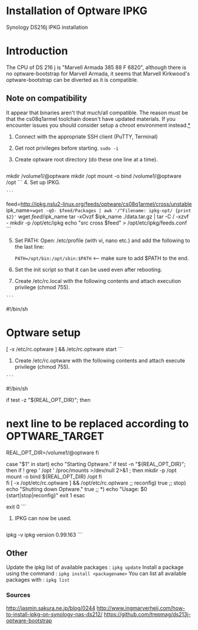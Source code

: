 # Installation of Optware IPKG
Synology DS216j IPKG installation

# Introduction
The CPU of DS 216 j is "Marvell Armada 385 88 F 6820", although there is no optware-bootstrap for Marvell Armada, it seems that Marvell Kirkwood's optware-bootstrap can be diverted as it is compatible.

## Note on compatibility
It appear that binaries aren't that much/all compatible. The reason must be that the cs08q1armel toolchain doesn't have updated materials. If you encounter issues you should consider setup a chroot environment instead.[*](https://github.com/trepmag/ds213j-optware-bootstrap)

1. Connect with the appropriate SSH client (PuTTY, Terminal)
2. Get root privileges before starting.
`sudo -i`
3. Create optware root directory (do these one line at a time).

    ```
mkdir /volume1/@optware
mkdir /opt
mount -o bind /volume1/@optware /opt
    ```
4. Set up IPKG.

    ```
feed=http://ipkg.nslu2-linux.org/feeds/optware/cs08q1armel/cross/unstable
ipk_name=`wget -qO- $feed/Packages | awk '/^Filename: ipkg-opt/ {print $2}'`
wget $feed/$ipk_name
tar -xOvzf $ipk_name ./data.tar.gz | tar -C / -xzvf -
mkdir -p /opt/etc/ipkg
echo "src cross $feed" > /opt/etc/ipkg/feeds.conf
    ```

5. Set PATH: Open: /etc/profile (with vi, nano etc.) and add the following to the last line:

    `PATH=/opt/bin:/opt/sbin:$PATH` <-- make sure to add $PATH to the end.

6. Set the init script so that it can be used even after rebooting.

  1. Create /etc/rc.local with the following contents and attach execution privilege (chmod 755).

    ```
#!/bin/sh

# Optware setup
[ -x /etc/rc.optware ] && /etc/rc.optware start
    ```

  1. Create /etc/rc.optware with the following contents and attach execute privilege (chmod 755).

    ```
#!/bin/sh

if test -z "${REAL_OPT_DIR}"; then
# next line to be replaced according to OPTWARE_TARGET
REAL_OPT_DIR=/volume1/@optware
fi

case "$1" in
    start)
        echo "Starting Optware."
        if test -n "${REAL_OPT_DIR}"; then
            if ! grep ' /opt ' /proc/mounts >/dev/null 2>&1 ; then
                mkdir -p /opt
                mount -o bind ${REAL_OPT_DIR} /opt
            fi  
        fi
    [ -x /opt/etc/rc.optware ] && /opt/etc/rc.optware
    ;;
    reconfig)
    true
    ;;
    stop)
        echo "Shutting down Optware."
    true
    ;;
    *)
        echo "Usage: $0 {start|stop|reconfig}"
        exit 1
esac

exit 0
    ```

1. IPKG can now be used.

    ```
ipkg -v
ipkg version 0.99.163
    ```

## Other
Update the ipkg list of available packages : `ipkg update`
Install a package using the command : `ipkg install <packagename>`
You can list all available packages with : `ipkg list`

### Sources
http://jasmin.sakura.ne.jp/blog/0244
http://www.ingmarverheij.com/how-to-install-ipkg-on-synology-nas-ds212/
https://github.com/trepmag/ds213j-optware-bootstrap
